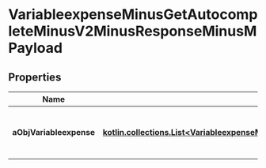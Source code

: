 
# VariableexpenseMinusGetAutocompleteMinusV2MinusResponseMinusMPayload

## Properties
Name | Type | Description | Notes
------------ | ------------- | ------------- | -------------
**aObjVariableexpense** | [**kotlin.collections.List&lt;VariableexpenseMinusAutocompleteElementMinusResponse&gt;**](VariableexpenseMinusAutocompleteElementMinusResponse.md) | An array of Variableexpense autocomplete element response. |  [optional]



